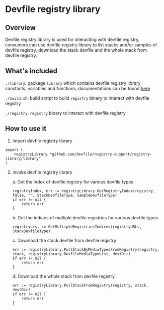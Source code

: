 # Devfile registry library

## Overview
Devfile registry library is used for interacting with devfile registry, consumers can use devfile registry library to list stacks and/or samples of devfile registry, download the stack devfile and the whole stack from devfile registry.

## What's included
`./library`: package `library` which contains devfile registry library constants, variables and functions, documentations can be found [here](https://pkg.go.dev/github.com/devfile/registry-support/registry-library/library)

`./build.sh`: build script to build `registry` binary to interact with devfile registry

`./registry`: `registry` binary to interact with devfile registry

## How to use it
1. Import devfile registry library
```
import (
    registryLibrary "github.com/devfile/registry-support/registry-library/library"
)
```
2. Invoke devfile registry library

    a. Get the index of devfile registry for various devfile types
    ```
    registryIndex, err := registryLibrary.GetRegistryIndex(registry, false, "", StackDevfileType, SampleDevfileType)
	if err != nil {
		return err
	}
    ```
    b. Get the indices of multiple devfile registries for various devfile types
    ```
    registryList := GetMultipleRegistriesIndices(registryURLs, StackDevfileType)
    ```
    c. Download the stack devfile from devfile registry
    ```
	err := registryLibrary.PullStackByMediaTypesFromRegistry(registry, stack, registryLibrary.DevfileMediaTypeList, destDir)
	if err != nil {
		return err
	}
    ```
    d. Download the whole stack from devfile registry
    ```
    err := registryLibrary.PullStackFromRegistry(registry, stack, destDir)
    if err != nil {
		return err
	}
    ```
